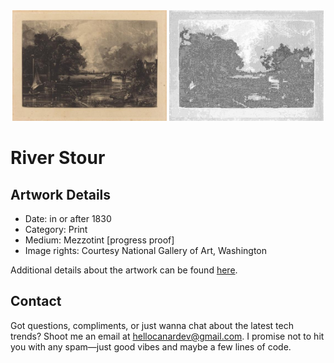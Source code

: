 <html>

<div align="center">
    <img width="49%" src="artwork.jpg" alt="artwork"/>
    <img width="49%" src="ascii_artwork.jpg" alt="artwork ASCII"/>
</div>

# River Stour

## Artwork Details

- Date: in or after 1830
- Category: Print
- Medium: Mezzotint [progress proof]
- Image rights: Courtesy National Gallery of Art, Washington

Additional details about the artwork can be found [here](https://www.artsy.net/artwork/david-lucas-after-john-constable-river-stour).

## Contact

Got questions, compliments, or just wanna chat about the latest tech trends? Shoot me an email
at [hellocanardev@gmail.com](mailto:hellocanardev@gmail.com). I promise not to hit you with any spam—just good vibes and
maybe a few lines of code.

</html>
